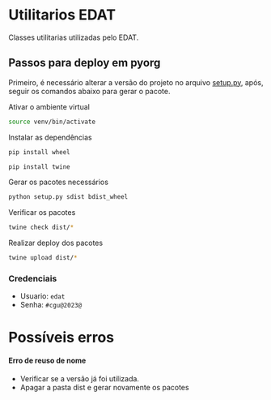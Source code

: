 # Utilitarios EDAT
Classes utilitarias utilizadas pelo EDAT.

## Passos para deploy em pyorg
Primeiro, é necessário alterar a versão do projeto no arquivo [setup.py](./setup.py), após, seguir os comandos abaixo para gerar o pacote.

Ativar o ambiente virtual
```sh
source venv/bin/activate
```

Instalar as dependências
```sh 
pip install wheel
```

```sh 
pip install twine
```

Gerar os pacotes necessários
```sh 
python setup.py sdist bdist_wheel
```

Verificar os pacotes
```sh
twine check dist/*
```

Realizar deploy dos pacotes
```sh
twine upload dist/*
```


### Credenciais
- Usuario: `edat`
- Senha: `#cgu@2023@`


# Possíveis erros

#### Erro de reuso de nome 
- Verificar se a versão já foi utilizada. 
- Apagar a pasta dist e gerar novamente os pacotes
